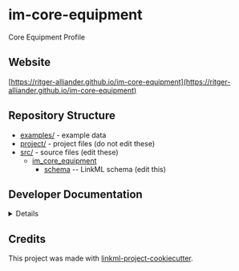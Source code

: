 # im-core-equipment

Core Equipment Profile

## Website

[https://ritger-alliander.github.io/im-core-equipment](https://ritger-alliander.github.io/im-core-equipment)

## Repository Structure

* [examples/](examples/) - example data
* [project/](project/) - project files (do not edit these)
* [src/](src/) - source files (edit these)
  * [im_core_equipment](src/im_core_equipment)
    * [schema](src/im_core_equipment/schema) -- LinkML schema
      (edit this)

## Developer Documentation

<details>
Use the `make` command to generate project artefacts:

* `make all`: make everything
* `make deploy`: deploys site
</details>

## Credits

This project was made with
[linkml-project-cookiecutter](https://github.com/linkml/linkml-project-cookiecutter).
